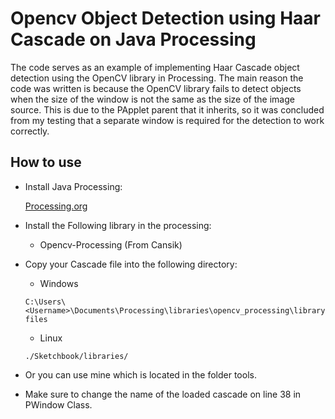 
# Opencv Object Detection using Haar Cascade on Java Processing

The code serves as an example of implementing Haar Cascade object detection using the OpenCV library in Processing. The main reason the code was written is because the OpenCV library fails to detect objects when the size of the window is not the same as the size of the image source. This is due to the PApplet parent that it inherits, so it was concluded from my testing that a separate window is required for the detection to work correctly.



## How to use

+ Install Java Processing: 

  [Processing.org](https://processing.org/download)

+ Install the Following library in the processing:

  + Opencv-Processing (From Cansik)

+ Copy your Cascade file into the following directory: 

    + Windows 
    ```
    C:\Users\<Username>\Documents\Processing\libraries\opencv_processing\library\cascade-files
    ```
    + Linux

    ```
    ./Sketchbook/libraries/
    ```

+ Or you can use mine which is located in the folder tools.
+ Make sure to change the name of the loaded cascade on line 38 in PWindow Class.

    